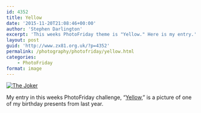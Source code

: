 ```yaml
---
id: 4352
title: Yellow
date: '2015-11-20T21:08:46+00:00'
author: 'Stephen Darlington'
excerpt: 'This weeks PhotoFriday theme is "Yellow." Here is my entry.'
layout: post
guid: 'http://www.zx81.org.uk/?p=4352'
permalink: /photography/photofriday/yellow.html
categories:
    - PhotoFriday
format: image
---
```


[![The Joker](https://i0.wp.com/farm6.staticflickr.com/5794/23130049046_ba78063e54.jpg?resize=500%2C333&ssl=1)](https://www.flickr.com/photos/stephendarlington/23130049046/in/datetaken/ "The Joker")<script async="" charset="utf-8" src="//embedr.flickr.com/assets/client-code.js"></script>

My entry in this weeks PhotoFriday challenge, “[Yellow,](http://www.photofriday.com/challenge.php?id=1557)” is a picture of one of my birthday presents from last year.